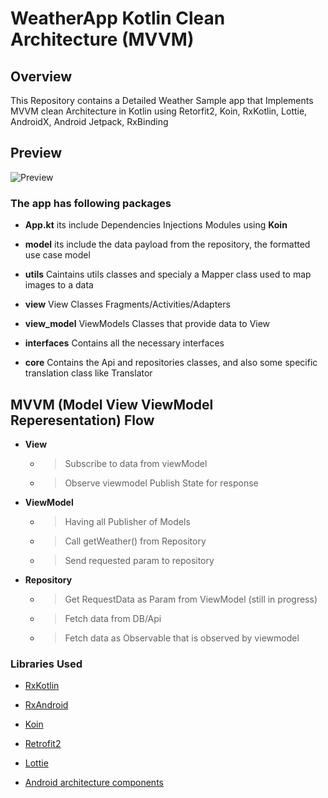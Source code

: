 # WeatherApp Kotlin Clean Architecture (MVVM)

## Overview
This Repository contains a Detailed Weather Sample app that Implements MVVM clean Architecture in Kotlin using
Retorfit2, Koin, RxKotlin, Lottie, AndroidX, Android Jetpack, RxBinding 

## Preview
![Preview](https://i.imgur.com/IbQTkLR.png)

### The app has following packages
 
 - **App.kt** its include Dependencies Injections Modules using **Koin**
 
 - **model** its include the data payload from the repository, the formatted use case model
   
 - **utils** Caintains utils classes and specialy a Mapper class used to map images to a data
 
 - **view** View Classes Fragments/Activities/Adapters 
 
 - **view_model** ViewModels Classes that provide data to View 
 
 - **interfaces** Contains all the necessary interfaces
 
 - **core** Contains the Api and repositories classes, and also some specific translation class like Translator
 
 
 
## MVVM (Model View ViewModel Reperesentation) Flow

- **View** 
  - >Subscribe to data from viewModel
  
  - >Observe viewmodel Publish State for response  


- **ViewModel**  
  - >Having all Publisher of Models
  
  - >Call getWeather() from Repository
  
  - >Send requested param to repository

- **Repository** 
  - > Get RequestData as Param from ViewModel (still in progress)
  
  - > Fetch data from DB/Api 
  
  - > Fetch data as Observable that is observed by viewmodel
            
  
### Libraries Used   

- [RxKotlin](https://github.com/ReactiveX/RxKotlin)
- [RxAndroid](https://github.com/ReactiveX/RxAndroid)
- [Koin](https://github.com/InsertKoinIO/koin)

- [Retrofit2](https://github.com/square/retrofit)
- [Lottie](https://github.com/airbnb/lottie-android)
- [Android architecture components](https://developer.android.com/topic/libraries/architecture/index.html)



